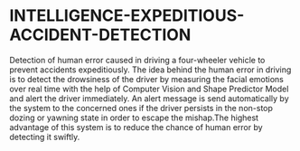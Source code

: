 # INTELLIGENCE-EXPEDITIOUS-ACCIDENT-DETECTION

Detection of human error caused in driving a four-wheeler vehicle to prevent accidents expeditiously. The idea behind the human error in driving is to detect the drowsiness of the driver by measuring the facial emotions over real time with the help of Computer Vision and Shape Predictor Model and alert the driver immediately. An alert message is send automatically by the system to the concerned ones if the driver persists in the non-stop dozing or yawning state in order to escape the mishap.The highest advantage of this system is to reduce the chance of human error by detecting it swiftly.
